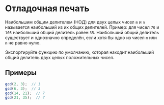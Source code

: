 # Отладочная печать

Наибольшим общим делителем (НОД) для двух целых чисел <code>m</code> и <code>n</code> называется наибольший из их общих делителей. Пример: для чисел <code>70</code> и <code>105</code> наибольший общий делитель равен <code>35</code>. Наибольший общий делитель существует и однозначно определён, если хотя бы одно из чисел <code>m</code> или <code>n</code> не равно нулю.

Экспортируйте функцию по умолчанию, которая находит наибольший общий делитель двух целых положительных чисел.

## Примеры

```javascript
gcd(2, 3);  // 1
gcd(6, 3);  // 3
gcd(14, 21);  // 7
gcd(21, 35);  // 7
```
